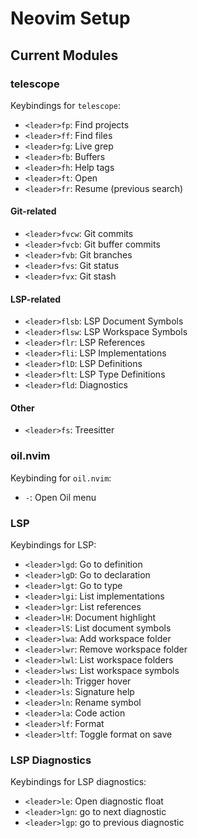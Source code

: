 # Neovim Setup

## Current Modules

### telescope

Keybindings for `telescope`:

- `<leader>fp`: Find projects
- `<leader>ff`: Find files
- `<leader>fg`: Live grep
- `<leader>fb`: Buffers
- `<leader>fh`: Help tags
- `<leader>ft`: Open
- `<leader>fr`: Resume (previous search)

#### Git-related

- `<leader>fvcw`: Git commits
- `<leader>fvcb`: Git buffer commits
- `<leader>fvb`: Git branches
- `<leader>fvs`: Git status
- `<leader>fvx`: Git stash

#### LSP-related

- `<leader>flsb`: LSP Document Symbols
- `<leader>flsw`: LSP Workspace Symbols
- `<leader>flr`: LSP References
- `<leader>fli`: LSP Implementations
- `<leader>flD`: LSP Definitions
- `<leader>flt`: LSP Type Definitions
- `<leader>fld`: Diagnostics

#### Other

- `<leader>fs`: Treesitter

### oil.nvim

Keybinding for `oil.nvim`:

- `-`: Open Oil menu

### LSP

Keybindings for LSP:

- `<leader>lgd`: Go to definition
- `<leader>lgD`: Go to declaration
- `<leader>lgt`: Go to type
- `<leader>lgi`: List implementations
- `<leader>lgr`: List references
- `<leader>lH`: Document highlight
- `<leader>lS`: List document symbols
- `<leader>lwa`: Add workspace folder
- `<leader>lwr`: Remove workspace folder
- `<leader>lwl`: List workspace folders
- `<leader>lws`: List workspace symbols
- `<leader>lh`: Trigger hover
- `<leader>ls`: Signature help
- `<leader>ln`: Rename symbol
- `<leader>la`: Code action
- `<leader>lf`: Format
- `<leader>ltf`: Toggle format on save

### LSP Diagnostics

Keybindings for LSP diagnostics:

- `<leader>le`: Open diagnostic float
- `<leader>lgn`: go to next diagnostic
- `<leader>lgp`: go to previous diagnostic

